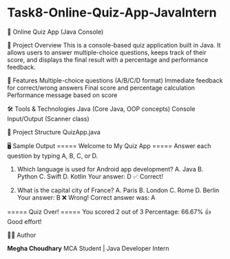 # Task8-Online-Quiz-App-JavaIntern
📝 Online Quiz App (Java Console)

📌 Project Overview
This is a console-based quiz application built in Java.
It allows users to answer multiple-choice questions, keeps track of their score,
and displays the final result with a percentage and performance feedback.

🎯 Features
Multiple-choice questions (A/B/C/D format)
Immediate feedback for correct/wrong answers
Final score and percentage calculation
Performance message based on score

🛠️ Tools & Technologies
Java (Core Java, OOP concepts)
Console Input/Output (Scanner class)

📂 Project Structure
QuizApp.java

🖥️ Sample Output
===== Welcome to My Quiz App =====
Answer each question by typing A, B, C, or D.

1. Which language is used for Android app development?
A. Java
B. Python
C. Swift
D. Kotlin
Your answer: D
✅ Correct!

2. What is the capital city of France?
A. Paris
B. London
C. Rome
D. Berlin
Your answer: B
❌ Wrong! Correct answer was: A

===== Quiz Over! =====
You scored 2 out of 3
Percentage: 66.67%
👍 Good effort!

👩‍💻 Author

**Megha Choudhary**
MCA Student | Java Developer Intern

